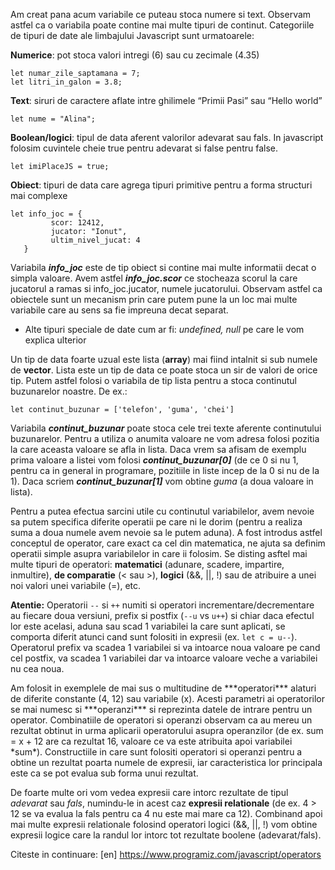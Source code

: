 
Am creat pana acum variabile ce puteau stoca numere si text. Observam astfel ca <highlight>o variabila poate contine mai multe tipuri de continut</highlight>. Categoriile de tipuri de date ale limbajului Javascript sunt urmatoarele:

 **Numerice**: pot stoca valori intregi (6) sau cu zecimale (4.35)
```
let numar_zile_saptamana = 7;
let litri_in_galon = 3.8;
```

**Text**: siruri de caractere aflate intre ghilimele “Primii Pasi” sau “Hello world”
```
let nume = "Alina";
```
 **Boolean/logici**: tipul de data aferent valorilor adevarat sau fals. In javascript folosim cuvintele cheie true pentru adevarat si false pentru false.
```
let imiPlaceJS = true;
```
 **Obiect**: tipuri de data care agrega tipuri primitive pentru a forma structuri mai complexe
```
let info_joc = {
         scor: 12412,
         jucator: "Ionut",
         ultim_nivel_jucat: 4
   }
```

Variabila ***info_joc*** este de tip obiect si contine mai multe informatii decat o simpla valoare. Avem astfel ***info_joc.scor*** ce stocheaza scorul la care jucatorul a ramas si info_joc.jucator, numele jucatorului. Observam astfel ca obiectele sunt un mecanism prin care putem pune la un loc mai multe variabile care au sens sa fie impreuna decat separat.

- Alte tipuri speciale de date cum ar fi: *undefined, null* pe care le vom explica ulterior

Un tip de data foarte uzual este lista (**array**) mai fiind intalnit si sub numele de **vector**. <highlight>Lista este un tip de data ce poate stoca un sir de valori de orice tip</highlight>. Putem astfel folosi o variabila de tip lista pentru a stoca continutul buzunarelor noastre. De ex.:
```
let continut_buzunar = ['telefon', 'guma', 'chei']
```
Variabila ***continut_buzunar*** poate stoca cele trei texte aferente continutului buzunarelor. Pentru a utiliza o anumita valoare ne vom adresa folosi pozitia la care aceasta valoare se afla in lista. Daca vrem sa afisam de exemplu prima valoare a listei vom folosi ***continut_buzunar[0]*** (de ce 0 si nu 1, pentru ca in general in programare, pozitiile in liste incep de la 0 si nu de la 1). Daca scriem ***continut_buzunar[1]*** vom obtine *guma* (a doua valoare in lista).

<div class="algovis" config-id="tipuri-date-1.json">
</div>

Pentru a putea efectua sarcini utile cu continutul variabilelor, avem nevoie sa putem specifica diferite operatii pe care ni le dorim (pentru a realiza suma a doua numele avem nevoie sa le putem aduna). A fost introdus astfel conceptul de operator, care exact ca cel din matematica, ne ajuta sa definim operatii simple asupra variabilelor in care ii folosim. Se disting asftel mai multe tipuri de operatori: **matematici** (adunare, scadere, impartire, inmultire), **de comparatie** (< sau >), **logici** (&&, ||, !) sau de atribuire a unei noi valori unei variabile (=), etc.

<div class="algovis" config-id="tipuri-date-2.json">
</div>

<p class="attention-box">
<strong>Atentie:</strong> Operatorii <code>--</code> si <code>++</code> numiti si operatori incrementare/decrementare au fiecare doua versiuni, prefix si postfix (<code>--u</code> vs <code>u++</code>) si chiar daca efectul lor este acelasi, aduna sau scad 1 variabilei la care sunt aplicati, se comporta diferit atunci cand sunt folositi in expresii (ex. <code>let c = u--</code>). Operatorul prefix va scadea 1 variabilei si va intoarce noua valoare pe cand cel postfix, va scadea 1 variabilei dar va intoarce valoare veche a variabilei nu cea noua.
</p>
Am folosit in exemplele de mai sus o multitudine de ***operatori*** alaturi de diferite constante (4, 12) sau variabile (x). Acesti parametri ai operatorilor se mai numesc si ***operanzi*** si reprezinta datele de intrare pentru un operator. Combinatiile de operatori si operanzi observam ca au mereu un rezultat obtinut in urma aplicarii operatorului asupra operanzilor (de ex. sum = x + 12 are ca rezultat 16, valoare ce va este atribuita apoi variabilei *sum*). <highlight>Constructiile in care sunt folositi operatori si operanzi pentru a obtine un rezultat poarta numele de expresii</highlight>, iar caracteristica lor principala este ca se pot evalua sub forma unui rezultat. 

De foarte multe ori vom vedea expresii care intorc rezultate de tipul *adevarat* sau *fals*, numindu-le in acest caz **expresii relationale** (de ex. 4 > 12 se va evalua la fals pentru ca 4 nu este mai mare ca 12). Combinand apoi mai multe expresii relationale folosind operatori logici (&&, ||, !) vom obtine expresii logice care la randul lor intorc tot rezultate boolene (adevarat/fals).

<div class="algovis" config-id="tipuri-date-3.json">
</div>

Citeste in continuare:
[en] https://www.programiz.com/javascript/operators
